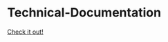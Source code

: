 # Technical-Documentation

[Check it out!](https://jeremiah-bogard.github.io/Technical-Documentation)
